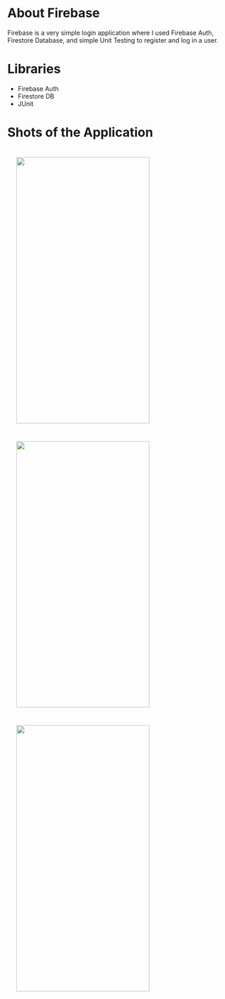 # About Firebase
Firebase is a very simple login application where I used Firebase Auth, Firestore Database, and simple Unit Testing to register and log in a user.


# Libraries
- Firebase Auth
- Firestore DB
- JUnit

# Shots of the Application
<div style="display:inline-block">
<img src="https://user-images.githubusercontent.com/73879728/132514957-bb3b6109-c786-4dcf-9910-a7caa2915e93.jpg" width="300" height="600" style="margin:20px">
<img src="https://user-images.githubusercontent.com/73879728/132514962-40730bfa-d939-4c9e-997e-da9d17d25165.jpg" width="300" height="600" style="margin:20px">
<img src="https://user-images.githubusercontent.com/73879728/132514967-3262bfaf-431d-438f-a3dd-73c1e1c54ceb.jpg" width="300" height="600" style="margin:20px">
</div>





